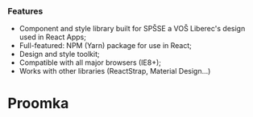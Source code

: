 ### Features

- Component and style library built for SPŠSE a VOŠ Liberec's design used in React Apps;
- Full-featured: NPM (Yarn) package for use in React;
- Design and style toolkit;
- Compatible with all major browsers (IE8+);
- Works with other libraries (ReactStrap, Material Design...)

# Proomka
